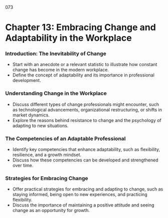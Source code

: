 073

# **Chapter 13: Embracing Change and Adaptability in the Workplace**

### **Introduction: The Inevitability of Change**

- Start with an anecdote or a relevant statistic to illustrate how constant change has become in the modern workplace.
- Define the concept of adaptability and its importance in professional development.

### **Understanding Change in the Workplace**

- Discuss different types of change professionals might encounter, such as technological advancements, organizational restructuring, or shifts in market dynamics.
- Explore the reasons behind resistance to change and the psychology of adapting to new situations.

### **The Competencies of an Adaptable Professional**

- Identify key competencies that enhance adaptability, such as flexibility, resilience, and a growth mindset.
- Discuss how these competencies can be developed and strengthened over time.

### **Strategies for Embracing Change**

- Offer practical strategies for embracing and adapting to change, such as staying informed, being open to new experiences, and practicing flexibility.
- Discuss the importance of maintaining a positive attitude and seeing change as an opportunity for growth.

